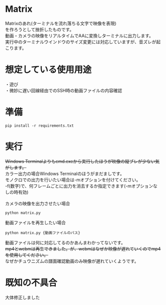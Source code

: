 # Matrix
Matrixのあれ(ターミナルを流れ落ちる文字で映像を表現)<br>
を作ろうとして挫折したものです。<br>
動画・カメラの映像をリアルタイムでAAに変換しターミナルに出力します。<br>
実行中のターミナルウインドウのサイズ変更には対応していますが、音ズレが起こります。
# 想定している使用用途
・遊び<br>
・微妙に遅い回線経由でのSSH時の動画ファイルの内容確認
# 準備
```
pip install -r requirements.txt
```
# 実行
~~Windows Terminalよりもcmd.exeから実行したほうが映像の縦ブレが少ない気がします。~~<br>
カラー出力の場合Windows Terminalのほうがまだましです。<br>
モノクロでの出力を行いたい場合は-mオプションを付けてください。<br>
-f(数字)で、何フレームごとに出力を消去するか指定できます(-mオプションなしの時有効)<br><br>
カメラの映像を出力させたい場合
```
python matrix.py
```
動画ファイルを再生したい場合
```
python matrix.py {動画ファイルのパス}
```
動画ファイルは何に対応してるのかあんまわかってないです。<br>
~~mp4とwebmは再生できました。が、webmはなぜか映像が遅れていくのでmp4を使用してください。~~<br>
なぜかチュウニズムの譜面確認動画のみ映像が遅れていくようです。
# 既知の不具合
大体修正しました
